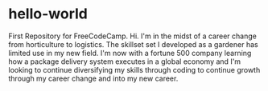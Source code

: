 # hello-world
First Repository for FreeCodeCamp.
Hi.  I'm in the midst of a career change from horticulture to logistics.  The skillset set I developed as a gardener has limited use in my new field.  I'm now with a fortune 500 company learning how a package delivery system executes in a global economy and I'm looking to continue diversifying my skills through coding to continue growth through my career change and into my new career.
